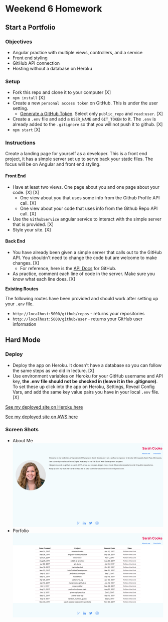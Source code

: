# Weekend 6 Homework
## Start a Portfolio

### Objectives
- Angular practice with multiple views, controllers, and a service
- Front end styling
- GitHub API connection
- Hosting without a database on Heroku

### Setup

- Fork this repo and clone it to your computer [X]
- `npm install` [X]
- Create a new `personal access token` on GitHub. This is under the user setting.
	- [Generate a GitHub Token](https://github.com/settings/tokens). Select only `public_repo` and `read:user`. [X]
- Create a `.env` file and add a `USER_NAME` and `GIT_TOKEN` to it. The `.env` is already added to the `.gitignore` so that you will not push it to github. [X]
- `npm start` [X]

### Instructions

Create a landing page for yourself as a developer. This is a front end project, it has a simple server set up to serve back your static files. The focus will be on Angular and front end styling.

#### Front End
- Have at least two views. One page about you and one page about your code. [X] [X]
  - One view about you that uses some info from the Github Profile API call. [X]
  - One view about your code that uses info from the Github Repo API call. [X]
- Use the `GithubService` angular service to interact with the simple server that is provided. [X] 
- Style your site. [X]

#### Back End
- You have already been given a simple server that calls out to the GitHub API. You shouldn't need to change the code but are welcome to make changes. [X]
	- For reference, here is the [API Docs](https://developer.github.com/v3/) for GitHub.
- As practice, comment each line of code in the server. Make sure you know what each line does. [X] 

**Existing Routes**

The following routes have been provided and should work after setting up your `.env` file.

- `http://localhost:5000/github/repos` - returns your repositories
- `http://localhost:5000/github/user` - returns your GitHub user information

## Hard Mode

### Deploy
- Deploy the app on Heroku. It doesn't have a database so you can follow the same steps as we did in lecture. [X]
- Use environment variables on Heroku for your GitHub username and API key, **the .env file should not be checked in (leave it in the .gitignore)**. To set these up click into the app on Heroku, Settings, Reveal Config Vars, and add the same key value pairs you have in your local `.env` file. [X]

[See my deployed site on Heroku here](https://sarah-cooke-porfolio.herokuapp.com/#/)

[See my deployed site on AWS here](http://www.sarahcooke.me/#/)

### Screen Shots
- About Me
![About Me](/public/images/screenshot1.png "About Me")
- Porfolio
![Portfolio](/public/images/screenshot2.png "Portfolio")
